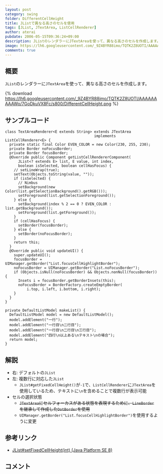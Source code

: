 ```yaml
---
layout: post
category: swing
folder: DifferentCellHeight
title: JListで異なる高さのセルを使用
tags: [JList, JTextArea, ListCellRenderer]
author: aterai
pubdate: 2006-05-15T09:36:24+09:00
description: JListのレンダラーにJTextAreaを使って、異なる高さのセルを作成します。
image: https://lh6.googleusercontent.com/_9Z4BYR88imo/TQTK2Z8UOTI/AAAAAAAAAWo/7GoDkuVX8Fc/s800/DifferentCellHeight.png
comments: true
---
```

## 概要
`JList`のレンダラーに`JTextArea`を使って、異なる高さのセルを作成します。

{% download https://lh6.googleusercontent.com/_9Z4BYR88imo/TQTK2Z8UOTI/AAAAAAAAAWo/7GoDkuVX8Fc/s800/DifferentCellHeight.png %}

## サンプルコード
<pre class="prettyprint"><code>class TextAreaRenderer&lt;E extends String&gt; extends JTextArea
                                         implements ListCellRenderer&lt;E&gt; {
  private static final Color EVEN_COLOR = new Color(230, 255, 230);
  private Border noFocusBorder;
  private Border focusBorder;
  @Override public Component getListCellRendererComponent(
      JList&lt;? extends E&gt; list, E value, int index,
      boolean isSelected, boolean cellHasFocus) {
    // setLineWrap(true);
    setText(Objects.toString(value, ""));
    if (isSelected) {
      // Nimbus
      setBackground(new Color(list.getSelectionBackground().getRGB()));
      setForeground(list.getSelectionForeground());
    } else {
      setBackground(index % 2 == 0 ? EVEN_COLOR : list.getBackground());
      setForeground(list.getForeground());
    }
    if (cellHasFocus) {
      setBorder(focusBorder);
    } else {
      setBorder(noFocusBorder);
    }
    return this;
  }
  @Override public void updateUI() {
    super.updateUI();
    focusBorder = UIManager.getBorder("List.focusCellHighlightBorder");
    noFocusBorder = UIManager.getBorder("List.noFocusBorder");
    if (Objects.isNull(noFocusBorder) &amp;&amp; Objects.nonNull(focusBorder)) {
      Insets i = focusBorder.getBorderInsets(this);
      noFocusBorder = BorderFactory.createEmptyBorder(
          i.top, i.left, i.bottom, i.right);
    }
  }
}

private DefaultListModel makeList() {
  DefaultListModel model = new DefaultListModel();
  model.addElement("一行");
  model.addElement("一行目\n二行目");
  model.addElement("一行目\n二行目\n三行目");
  model.addElement("四行\n以上ある\nテキスト\nの場合");
  return model;
}
</code></pre>

## 解説
- 右: デフォルトの`JList`
- 左: 複数行に対応した`JList`
    - `JList#getFixedCellHeight()`が`-1`で、`ListCellRenderer`に`JTextArea`を使用しているため、テキストに`\n`を含めることで複数行が表示可能
- セルの選択状態
    - ~~`JTextArea`にセルフォーカスがある状態を表現するために、`LineBorder`を継承して作成した`DotBorder`を使用~~
    - `UIManager.getBorder("List.focusCellHighlightBorder")`を使用するように変更

<!-- dummy comment line for breaking list -->

## 参考リンク
- [JList#setFixedCellHeight(int) (Java Platform SE 8)](https://docs.oracle.com/javase/jp/8/docs/api/javax/swing/JList.html#setFixedCellHeight-int-)

<!-- dummy comment line for breaking list -->

## コメント
